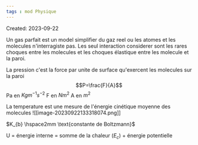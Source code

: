 ```yaml
---
tags : mod Physique
---
```

Created: 2023-09-22


Un gas parfait est un model simplifier du gaz reel ou les atomes et les molecules n'interragiste pas. Les seul interaction considerer sont les rares choques entre les molecules et les choques élastique entre les molecule et la paroi.

La pression c'est la force par unite de surface qu'exercent les molecules sur la paroi
$$P=\frac{F}{A}$$
Pa en $Kgm^{-1}s^{-2}$
F en $Nm^{2}$
A en $m^{2}$

La temperature est une mesure de l'énergie cinétique moyenne des molecules
![[image-20230922133318074.png]]

$K_{b} \hspace2mm \text{constante de Boltzmann}$ 

U = énergie interne = somme de la chaleur ($E_c$) + énergie potentielle